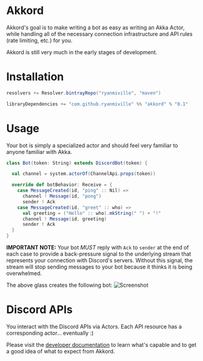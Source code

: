 # Akkord
Akkord's goal is to make writing a bot as easy as writing an Akka Actor, while handling all of the necessary connection infrastructure and API rules (rate limiting, etc.) for you.

Akkord is still very much in the early stages of development.

# Installation
```scala
resolvers += Resolver.bintrayRepo("ryanmiville", "maven")

libraryDependencies += "com.github.ryanmiville" %% "akkord" % "0.1"
```

# Usage
Your bot is simply a specialized actor and should feel very familiar to anyone familiar with Akka.
```scala
class Bot(token: String) extends DiscordBot(token) {

  val channel = system.actorOf(ChannelApi.props(token))

  override def botBehavior: Receive = {
    case MessageCreated(id, "ping" :: Nil) =>
      channel ! Message(id, "pong")
      sender ! Ack
    case MessageCreated(id, "greet" :: who) =>
      val greeting = ("Hello" :: who).mkString(" ") + "!"
      channel ! Message(id, greeting)
      sender ! Ack
  }
}
```
**IMPORTANT NOTE:** Your bot _MUST_ reply with `Ack` to `sender` at the end of each case to provide a back-pressure signal to the underlying stream that represents your connection with Discord's servers. Without this signal, the stream will stop sending messages to your bot because it thinks it is being overwhelmed.

The above glass creates the following bot:
![Screenshot](https://user-images.githubusercontent.com/2359050/28999933-e2e703f6-7a28-11e7-8e92-11445b1ce8f4.png)

# Discord APIs
You interact with the Discord APIs via Actors. Each API resource has a corresponding actor... eventually :)

Please visit the [developer documentation](https://discordapp.com/developers/docs/intro) to learn what's capable and to get a good idea of what to expect from Akkord.
